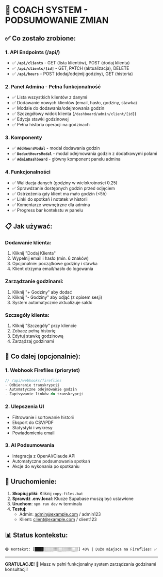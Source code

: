 # 🎉 COACH SYSTEM - PODSUMOWANIE ZMIAN

## ✅ Co zostało zrobione:

### 1. **API Endpoints** (/api/)
- ✅ **`/api/clients`** - GET (lista klientów), POST (dodaj klienta)
- ✅ **`/api/clients/[id]`** - GET, PATCH (aktualizacja), DELETE
- ✅ **`/api/hours`** - POST (dodaj/odejmij godziny), GET (historia)

### 2. **Panel Admina - Pełna funkcjonalność**
- ✅ Lista wszystkich klientów z danymi
- ✅ Dodawanie nowych klientów (email, hasło, godziny, stawka)
- ✅ Modale do dodawania/odejmowania godzin
- ✅ Szczegółowy widok klienta (`/dashboard/admin/client/[id]`)
- ✅ Edycja stawki godzinowej
- ✅ Pełna historia operacji na godzinach

### 3. **Komponenty**
- ✅ **`AddHoursModal`** - modal dodawania godzin
- ✅ **`DeductHoursModal`** - modal odejmowania godzin z dodatkowymi polami
- ✅ **`AdminDashboard`** - główny komponent panelu admina

### 4. **Funkcjonalności**
- ✅ Walidacja danych (godziny w wielokrotności 0.25)
- ✅ Sprawdzanie dostępnych godzin przed odjęciem
- ✅ Ostrzeżenia gdy klient ma mało godzin (<5h)
- ✅ Linki do spotkań i notatek w historii
- ✅ Komentarze wewnętrzne dla admina
- ✅ Progress bar kontekstu w panelu

## 📋 Jak używać:

### Dodawanie klienta:
1. Kliknij "Dodaj Klienta"
2. Wypełnij email i hasło (min. 6 znaków)
3. Opcjonalnie: początkowe godziny i stawka
4. Klient otrzyma email/hasło do logowania

### Zarządzanie godzinami:
1. Kliknij "+ Godziny" aby dodać
2. Kliknij "- Godziny" aby odjąć (z opisem sesji)
3. System automatycznie aktualizuje saldo

### Szczegóły klienta:
1. Kliknij "Szczegóły" przy kliencie
2. Zobacz pełną historię
3. Edytuj stawkę godzinową
4. Zarządzaj godzinami

## 🚀 Co dalej (opcjonalnie):

### 1. **Webhook Fireflies** (priorytet)
```typescript
// /api/webhooks/fireflies
- Odbieranie transkrypcji
- Automatyczne odejmowanie godzin
- Zapisywanie linków do transkrypcji
```

### 2. **Ulepszenia UI**
- Filtrowanie i sortowanie historii
- Eksport do CSV/PDF
- Statystyki i wykresy
- Powiadomienia email

### 3. **AI Podsumowania**
- Integracja z OpenAI/Claude API
- Automatyczne podsumowania spotkań
- Akcje do wykonania po spotkaniu

## 🔧 Uruchomienie:

1. **Skopiuj pliki**: Kliknij `copy-files.bat`
2. **Sprawdź .env.local**: Klucze Supabase muszą być ustawione
3. **Uruchom**: `npm run dev` w terminalu
4. **Testuj**: 
   - Admin: admin@example.com / admin123
   - Klient: client@example.com / client123

## 📊 Status kontekstu:

```
🟢 Kontekst: [████░░░░░░░░░░░░░░░░] 40% | Dużo miejsca na Fireflies! ✅
```

---

**GRATULACJE!** 🎊 Masz w pełni funkcjonalny system zarządzania godzinami konsultacji!